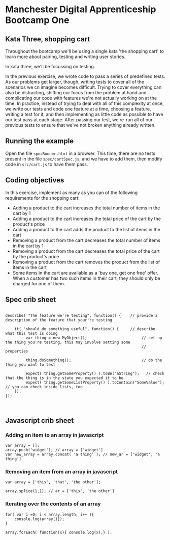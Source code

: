 # Manchester Digital Apprenticeship Bootcamp One

## Kata Three, shopping cart 

Throughout the bootcamp we'll be using a single kata 'the shopping cart' to learn more about pairing, testing and 
writing user stories. 
 
In kata three, we'll be focussing on testing.

In the previous exercise, we wrote code to pass a series of predefined tests. As our problems get larger, though, writing
tests to cover all of the scenarios we cn imagine becomes difficult. Trying to cover everything can also be distracting, 
shifting our focus from the problem at hand and complicating our code with features we're not actually working on at 
the time. In practice, instead of trying to deal with all of this complexity at once, we write our tests and code one feature
at a time, choosing a feature, writing a test for it, and then implementing as little code as possible to have our test
pass at each stage. After passing our test, we re-run all of our previous tests to ensure that we've not broken anything
already written.


## Running the example

Open the file `specRunner.html` in a browser. This time, there are no tests present in the file `spec/cartSpec.js`, and 
we have to add them, then modify code in `src/cart.js` to have them pass. 

## Coding objectives

In this exercise, implement as many as you can of the following requirements for the shopping cart:

 * Adding a product to the cart increases the total number of items in the cart by 1
 * Adding a product to the cart increases the total price of the cart by the product's price
 * Adding a product to the cart adds the product to the list of items in the cart
 * Removing a product from the cart decreases the total number of items in the cart by 1
 * Removing a product from the cart decreases the total price of the cart by the product's price
 * Removing a product from the cart removes the product from the list of items in the cart
 * Some items in the cart are available as a 'buy one, get one free' offer. When a customer has two such items in their cart, 
   they should only be charged for one of them.

## Spec crib sheet

```

describe( "The feature we're testing", function() {    // provide a description of the feature that your're testing

    it( "should do something useful", function() {     // describe what this test is doing
         var thing = new MyObject();                        // set up the thing you're testing, this may involve setting some
                                                            // properties
    
         thing.doSomething();                               // do the thing you want to test
    
         expect( thing.getSomeProperty() ).toBe("aString");   // check that the thing is in the state you expected it to be
         expect( thing.getSomeListProperty() ).toContain("SomeValue");  // you can check inside lists, too
    });
});



```


## Javascript crib sheet

### Adding an item to an array in javascript

```
var array = [];
array.push('widget'); // array = ['widget']
var new_array = array.concat( 'a thing' ); // new_ar = ['widget', 'a thing']
```

### Removing an item from an array in javascript

```
var array = ['this', 'that', 'the other'];

array.splice(1,1); // ar = ['this', 'the other']
```

### Iterating over the contents of an array

```
for( var i =0; i < array.length; i++ ){
	console.log(array[i]);
}
```

```
array.forEach( function(x){ console.log(x);} );
```
